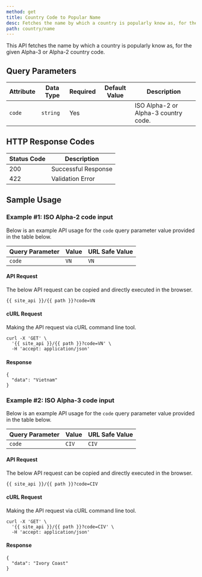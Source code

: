 ```yaml
---
method: get
title: Country Code to Popular Name
desc: Fetches the name by which a country is popularly know as, for the given Alpha-3 or Alpha-2 country code.
path: country/name
---
```


This API fetches the name by which a country is popularly know as, for the given Alpha-3 or Alpha-2 country code.

## Query Parameters

| Attribute | Data Type | Required | Default Value |Description |
| ----------- | ----------- | -----------  | ----------- | ----------- |
| `code` | `string` | Yes | | ISO Alpha-2 or Alpha-3 country code.  |

## HTTP Response Codes

| Status Code | Description |
| ----------- | ----------- |
| 200 | Successful Response |
| 422 | Validation Error |

## Sample Usage

### Example #1: ISO Alpha-2 code input

Below is an example API usage for the `code` query parameter value provided in the table below.

| Query Parameter | Value | URL Safe Value |
| ----------- | ----------- | -----------  |
| `code` | `VN` | `VN` |

#### API Request

The below API request can be copied and directly executed in the browser.

```
{{ site_api }}/{{ path }}?code=VN
```

#### cURL Request

Making the API request via cURL command line tool.

```
curl -X 'GET' \
  '{{ site_api }}/{{ path }}?code=VN' \
  -H 'accept: application/json'
```

#### Response

```
{
  "data": "Vietnam"
}
```

### Example #2: ISO Alpha-3 code input

Below is an example API usage for the `code` query parameter value provided in the table below.

| Query Parameter | Value | URL Safe Value |
| ----------- | ----------- | -----------  |
| `code` | `CIV` | `CIV` |

#### API Request

The below API request can be copied and directly executed in the browser.

```
{{ site_api }}/{{ path }}?code=CIV
```

#### cURL Request

Making the API request via cURL command line tool.

```
curl -X 'GET' \
  '{{ site_api }}/{{ path }}?code=CIV' \
  -H 'accept: application/json'
```

#### Response

```
{
  "data": "Ivory Coast"
}
```
